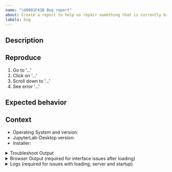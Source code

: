 ```yaml
---
name: "\U0001F41B Bug report"
about: Create a report to help us repair something that is currently broken
labels: bug
---
```


<!-- Welcome! Thank you for contributing. These HTML comments will not render in the issue.

Before creating a new issue:
* Search for relevant issues in both:
   - this repository
   - the main JupyterLab repository: https://github.com/jupyterlab/jupyterlab
* Follow the issue reporting guidelines:
https://jupyterlab.readthedocs.io/en/latest/getting_started/issue.html
-->

## Description

<!--Describe the bug clearly and concisely. Include screenshots if possible-->

## Reproduce

<!--Describe step-by-step instructions to reproduce the behavior-->

1. Go to '...'
2. Click on '...'
3. Scroll down to '...'
4. See error '...'

<!--Describe how you diagnosed the issue. See the guidelines at
 https://jupyterlab.readthedocs.io/en/latest/getting_started/issue.html -->

## Expected behavior

<!--Describe what you expected to happen-->

## Context

<!--Complete the following for context, and add any other relevant context-->

- Operating System and version: <!-- e.g. Linux Ubuntu 21.04 -->
- JupyterLab-Desktop version: <!-- e.g. 3.1.7-2 -->
- Installer: <!-- .exe, .deb, .dmg, .pkg, .rpm, .snap, .flatpak -->

<!--The more content you provide, the more we can help!-->

<details><summary>Troubleshoot Output</summary>
<pre>
Paste the output from running `jupyter troubleshoot` from the terminal inside of JupyterLab-Desktop here.
You may want to sanitize the paths in the output.
</pre>
</details>

<details><summary>Browser Output (required for interface issues after loading)</summary>
<!--Go to `Help` menu -> `Open Developer Console` to access the JavaScript console-->
<!--If you do not see such a menu entry, please try Ctrl + Shift + I, after focusing on JupyterLab file browser-->
<pre>
Paste the output from the DevTools JavaScript console here, if applicable.

</pre>
</details>

<details><summary>Logs (required for issues with loading, server and startup)</summary>
<!--Start application from command line as `jlab --verbose 4`, wait until it settles-->
<!--Copy-paste the logs from the following location:-->
<!--on Linux: ~/.config/jupyterlab-desktop/logs/main.log-->
<!--on macOS: ~/Library/Logs/jupyterlab-desktop/main.log-->
<!--on Windows: %USERPROFILE%\AppData\Roaming\jupyterlab-desktop\logs\main.log-->
<pre>
Paste the logs from the `main.log` file here (optionally also from `renderer.log`).

</pre>
</details>
